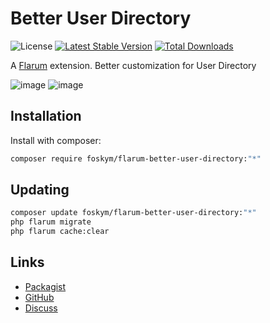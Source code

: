 # Better User Directory

![License](https://img.shields.io/badge/license-MIT-blue.svg) [![Latest Stable Version](https://img.shields.io/packagist/v/foskym/flarum-better-user-directory.svg)](https://packagist.org/packages/foskym/flarum-better-user-directory) [![Total Downloads](https://img.shields.io/packagist/dt/foskym/flarum-better-user-directory.svg)](https://packagist.org/packages/foskym/flarum-better-user-directory)

A [Flarum](http://flarum.org) extension. Better customization for User Directory

![image](https://github.com/user-attachments/assets/6ff40cfe-3cd1-4cc4-a8a5-bb592241d4cf)
![image](https://github.com/user-attachments/assets/68175d40-c170-4bc2-977f-33de1a918585)


## Installation

Install with composer:

```sh
composer require foskym/flarum-better-user-directory:"*"
```

## Updating

```sh
composer update foskym/flarum-better-user-directory:"*"
php flarum migrate
php flarum cache:clear
```

## Links

- [Packagist](https://packagist.org/packages/foskym/flarum-better-user-directory)
- [GitHub](https://github.com/foskym/flarum-better-user-directory)
- [Discuss](https://discuss.flarum.org/d/35379-better-user-directory)
